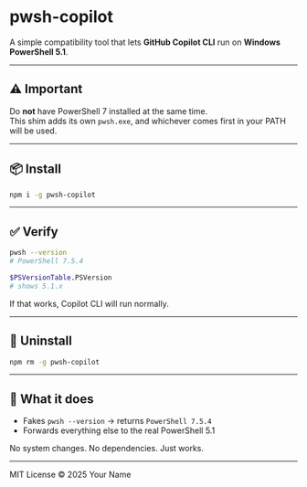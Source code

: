 # pwsh-copilot

A simple compatibility tool that lets **GitHub Copilot CLI** run on **Windows PowerShell 5.1**.

---

## ⚠️ Important

Do **not** have PowerShell 7 installed at the same time.  
This shim adds its own `pwsh.exe`, and whichever comes first in your PATH will be used.

---

## 📦 Install

```bash
npm i -g pwsh-copilot
```

---

## ✅ Verify

```bash
pwsh --version
# PowerShell 7.5.4

$PSVersionTable.PSVersion
# shows 5.1.x
```

If that works, Copilot CLI will run normally.

---

## 🧰 Uninstall

```bash
npm rm -g pwsh-copilot
```

---

## 🧩 What it does

* Fakes `pwsh --version` → returns `PowerShell 7.5.4`
* Forwards everything else to the real PowerShell 5.1

No system changes.
No dependencies.
Just works.

---

MIT License © 2025 Your Name
